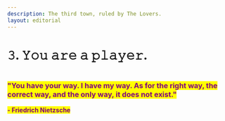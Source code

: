 ```yaml
---
description: The third town, ruled by The Lovers.
layout: editorial
---
```


# 𝟹. 𝚈𝚘𝚞 𝚊𝚛𝚎 𝚊 𝚙𝚕𝚊𝚢𝚎𝚛.

<figure><img src="../../../../../../.gitbook/assets/pexels-btgl-♡-9570538.jpg" alt=""><figcaption></figcaption></figure>

### <mark style="color:purple;">**"You have your way. I have my way. As for the right way, the correct way, and the only way, it does not exist."**</mark>

&#x20;                                                                          <mark style="color:purple;">**- Friedrich Nietzsche**</mark>
